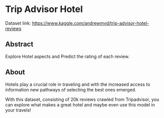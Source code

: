 # Trip Advisor Hotel

Dataset link: https://www.kaggle.com/andrewmvd/trip-advisor-hotel-reviews

## Abstract

Explore Hotel aspects and Predict the rating of each review.

## About

Hotels play a crucial role in traveling and with the increased access to information new pathways of selecting the best ones emerged.

With this dataset, consisting of 20k reviews crawled from Tripadvisor, you can explore what makes a great hotel and maybe even use this model in your travels!
